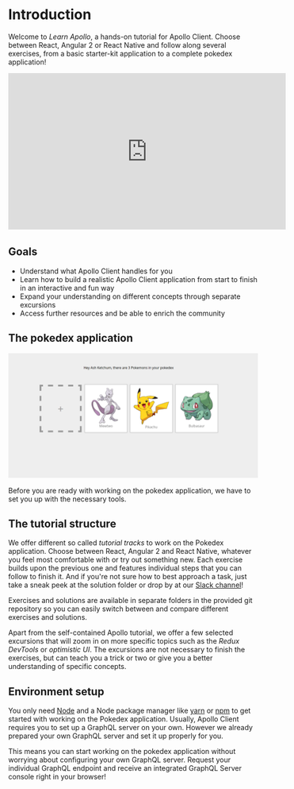 # Introduction

Welcome to *Learn Apollo*, a hands-on tutorial for Apollo Client. Choose between React, Angular 2 or React Native
and follow along several exercises, from a basic starter-kit application to a complete pokedex application!

<iframe width="560" height="315" src="https://www.youtube.com/embed/Ai041BtmH2c" frameborder="0" allowfullscreen></iframe>

## Goals

* Understand what Apollo Client handles for you
* Learn how to build a realistic Apollo Client application from start to finish in an interactive and fun way
* Expand your understanding on different concepts through separate excursions
* Access further resources and be able to enrich the community

## The pokedex application

![](../images/react-pokedex.png)

Before you are ready with working on the pokedex application, we have to set you up with the necessary tools.

## The tutorial structure

We offer different so called *tutorial tracks* to work on the Pokedex application. Choose between React, Angular 2 and
React Native, whatever you feel most comfortable with or try out something new. Each exercise builds upon the previous
one and features individual steps that you can follow to finish it. And if you're not sure how to best approach a task,
just take a sneak peek at the solution folder or drop by at our [Slack channel](http://slack.graph.cool)!

Exercises and solutions are available in separate folders in the provided git repository so you can easily switch
between and compare different exercises and solutions.

Apart from the self-contained Apollo tutorial, we offer a few selected excursions that will zoom in on more specific
topics such as the *Redux DevTools* or *optimistic UI*. The excursions are not necessary to finish the exercises, but
can teach you a trick or two or give you a better understanding of specific concepts.

## Environment setup

You only need [Node](https://nodejs.org) and a Node package manager like [yarn](https://yarnpkg.com/en/docs/install)
or [npm](https://www.npmjs.com/) to get started with working on the Pokedex application. Usually, Apollo Client
requires you to set up a GraphQL server on your own. However we already prepared your own GraphQL server and set it up
properly for you.

This means you can start working on the pokedex application without worrying about configuring your
own GraphQL server. Request your individual GraphQL endpoint and receive an integrated GraphQL Server console
right in your browser!

<!-- __INJECT_GRAPHQL_ENDPOINT__ -->
